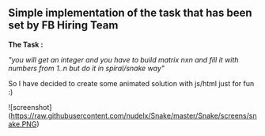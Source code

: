 ## Simple implementation of the task that has been set by  FB Hiring Team


__The Task :__

_"you will get an integer and you have to build matrix nxn and fill it with numbers from 1..n 
 but do it in spiral/snake way"_

So I have decided to create some animated solution with js/html just for fun :) 

![screenshot] (https://raw.githubusercontent.com/nudelx/Snake/master/Snake/screens/snake.PNG)
